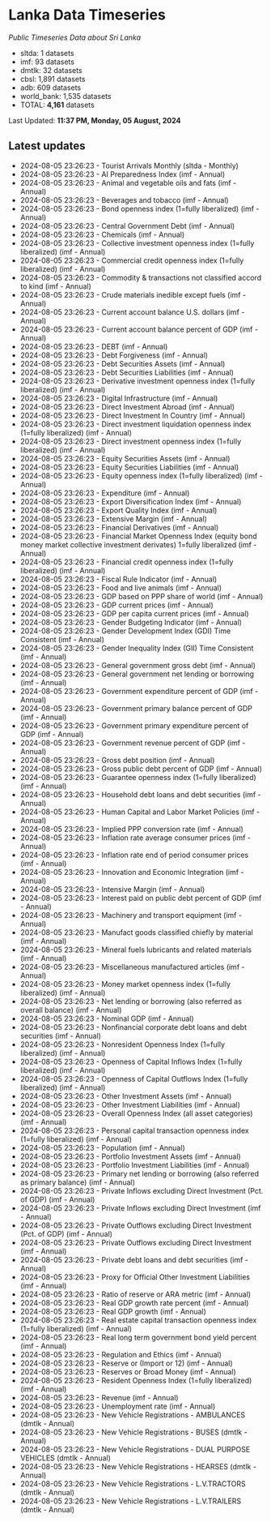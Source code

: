 # Lanka Data Timeseries
*Public Timeseries Data about Sri Lanka*

* sltda: 1 datasets
* imf: 93 datasets
* dmtlk: 32 datasets
* cbsl: 1,891 datasets
* adb: 609 datasets
* world_bank: 1,535 datasets
* TOTAL: **4,161** datasets

Last Updated: **11:37 PM, Monday, 05 August, 2024**

## Latest updates

* 2024-08-05 23:26:23 - Tourist Arrivals Monthly (sltda - Monthly)
* 2024-08-05 23:26:23 - AI Preparedness Index (imf - Annual)
* 2024-08-05 23:26:23 - Animal and vegetable oils and fats (imf - Annual)
* 2024-08-05 23:26:23 - Beverages and tobacco (imf - Annual)
* 2024-08-05 23:26:23 - Bond openness index (1=fully liberalized) (imf - Annual)
* 2024-08-05 23:26:23 - Central Government Debt (imf - Annual)
* 2024-08-05 23:26:23 - Chemicals (imf - Annual)
* 2024-08-05 23:26:23 - Collective investment openness index (1=fully liberalized) (imf - Annual)
* 2024-08-05 23:26:23 - Commercial credit openness index (1=fully liberalized) (imf - Annual)
* 2024-08-05 23:26:23 - Commodity & transactions not classified accord to kind (imf - Annual)
* 2024-08-05 23:26:23 - Crude materials inedible except fuels (imf - Annual)
* 2024-08-05 23:26:23 - Current account balance U.S. dollars (imf - Annual)
* 2024-08-05 23:26:23 - Current account balance percent of GDP (imf - Annual)
* 2024-08-05 23:26:23 - DEBT (imf - Annual)
* 2024-08-05 23:26:23 - Debt Forgiveness (imf - Annual)
* 2024-08-05 23:26:23 - Debt Securities Assets (imf - Annual)
* 2024-08-05 23:26:23 - Debt Securities Liabilities (imf - Annual)
* 2024-08-05 23:26:23 - Derivative investment openness index (1=fully liberalized) (imf - Annual)
* 2024-08-05 23:26:23 - Digital Infrastructure (imf - Annual)
* 2024-08-05 23:26:23 - Direct Investment Abroad (imf - Annual)
* 2024-08-05 23:26:23 - Direct Investment In Country (imf - Annual)
* 2024-08-05 23:26:23 - Direct investment liquidation openness index (1=fully liberalized) (imf - Annual)
* 2024-08-05 23:26:23 - Direct investment openness index (1=fully liberalized) (imf - Annual)
* 2024-08-05 23:26:23 - Equity Securities Assets (imf - Annual)
* 2024-08-05 23:26:23 - Equity Securities Liabilities (imf - Annual)
* 2024-08-05 23:26:23 - Equity openness index (1=fully liberalized) (imf - Annual)
* 2024-08-05 23:26:23 - Expenditure (imf - Annual)
* 2024-08-05 23:26:23 - Export Diversification Index (imf - Annual)
* 2024-08-05 23:26:23 - Export Quality Index (imf - Annual)
* 2024-08-05 23:26:23 - Extensive Margin (imf - Annual)
* 2024-08-05 23:26:23 - Financial Derivatives (imf - Annual)
* 2024-08-05 23:26:23 - Financial Market Openness Index (equity bond money market collective investment derivates) 1=fully liberalized (imf - Annual)
* 2024-08-05 23:26:23 - Financial credit openness index (1=fully liberalized) (imf - Annual)
* 2024-08-05 23:26:23 - Fiscal Rule Indicator (imf - Annual)
* 2024-08-05 23:26:23 - Food and live animals (imf - Annual)
* 2024-08-05 23:26:23 - GDP based on PPP share of world (imf - Annual)
* 2024-08-05 23:26:23 - GDP current prices (imf - Annual)
* 2024-08-05 23:26:23 - GDP per capita current prices (imf - Annual)
* 2024-08-05 23:26:23 - Gender Budgeting Indicator (imf - Annual)
* 2024-08-05 23:26:23 - Gender Development Index (GDI) Time Consistent (imf - Annual)
* 2024-08-05 23:26:23 - Gender Inequality Index (GII) Time Consistent (imf - Annual)
* 2024-08-05 23:26:23 - General government gross debt (imf - Annual)
* 2024-08-05 23:26:23 - General government net lending or borrowing (imf - Annual)
* 2024-08-05 23:26:23 - Government expenditure percent of GDP (imf - Annual)
* 2024-08-05 23:26:23 - Government primary balance percent of GDP (imf - Annual)
* 2024-08-05 23:26:23 - Government primary expenditure percent of GDP (imf - Annual)
* 2024-08-05 23:26:23 - Government revenue percent of GDP (imf - Annual)
* 2024-08-05 23:26:23 - Gross debt position (imf - Annual)
* 2024-08-05 23:26:23 - Gross public debt percent of GDP (imf - Annual)
* 2024-08-05 23:26:23 - Guarantee openness index (1=fully liberalized) (imf - Annual)
* 2024-08-05 23:26:23 - Household debt loans and debt securities (imf - Annual)
* 2024-08-05 23:26:23 - Human Capital and Labor Market Policies (imf - Annual)
* 2024-08-05 23:26:23 - Implied PPP conversion rate (imf - Annual)
* 2024-08-05 23:26:23 - Inflation rate average consumer prices (imf - Annual)
* 2024-08-05 23:26:23 - Inflation rate end of period consumer prices (imf - Annual)
* 2024-08-05 23:26:23 - Innovation and Economic Integration (imf - Annual)
* 2024-08-05 23:26:23 - Intensive Margin (imf - Annual)
* 2024-08-05 23:26:23 - Interest paid on public debt percent of GDP (imf - Annual)
* 2024-08-05 23:26:23 - Machinery and transport equipment (imf - Annual)
* 2024-08-05 23:26:23 - Manufact goods classified chiefly by material (imf - Annual)
* 2024-08-05 23:26:23 - Mineral fuels lubricants and related materials (imf - Annual)
* 2024-08-05 23:26:23 - Miscellaneous manufactured articles (imf - Annual)
* 2024-08-05 23:26:23 - Money market openness index (1=fully liberalized) (imf - Annual)
* 2024-08-05 23:26:23 - Net lending or borrowing (also referred as overall balance) (imf - Annual)
* 2024-08-05 23:26:23 - Nominal GDP (imf - Annual)
* 2024-08-05 23:26:23 - Nonfinancial corporate debt loans and debt securities (imf - Annual)
* 2024-08-05 23:26:23 - Nonresident Openness Index (1=fully liberalized) (imf - Annual)
* 2024-08-05 23:26:23 - Openness of Capital Inflows Index (1=fully liberalized) (imf - Annual)
* 2024-08-05 23:26:23 - Openness of Capital Outflows Index (1=fully liberalized) (imf - Annual)
* 2024-08-05 23:26:23 - Other Investment Assets (imf - Annual)
* 2024-08-05 23:26:23 - Other Investment Liabilities (imf - Annual)
* 2024-08-05 23:26:23 - Overall Openness Index (all asset categories) (imf - Annual)
* 2024-08-05 23:26:23 - Personal capital transaction openness index (1=fully liberalized) (imf - Annual)
* 2024-08-05 23:26:23 - Population (imf - Annual)
* 2024-08-05 23:26:23 - Portfolio Investment Assets (imf - Annual)
* 2024-08-05 23:26:23 - Portfolio Investment Liabilities (imf - Annual)
* 2024-08-05 23:26:23 - Primary net lending or borrowing (also referred as primary balance) (imf - Annual)
* 2024-08-05 23:26:23 - Private Inflows excluding Direct Investment (Pct. of GDP) (imf - Annual)
* 2024-08-05 23:26:23 - Private Inflows excluding Direct Investment (imf - Annual)
* 2024-08-05 23:26:23 - Private Outflows excluding Direct Investment (Pct. of GDP) (imf - Annual)
* 2024-08-05 23:26:23 - Private Outflows excluding Direct Investment (imf - Annual)
* 2024-08-05 23:26:23 - Private debt loans and debt securities (imf - Annual)
* 2024-08-05 23:26:23 - Proxy for Official Other Investment Liabilities (imf - Annual)
* 2024-08-05 23:26:23 - Ratio of reserve or ARA metric (imf - Annual)
* 2024-08-05 23:26:23 - Real GDP growth rate percent (imf - Annual)
* 2024-08-05 23:26:23 - Real GDP growth (imf - Annual)
* 2024-08-05 23:26:23 - Real estate capital transaction openness index (1=fully liberalized) (imf - Annual)
* 2024-08-05 23:26:23 - Real long term government bond yield percent (imf - Annual)
* 2024-08-05 23:26:23 - Regulation and Ethics (imf - Annual)
* 2024-08-05 23:26:23 - Reserve or (Import or 12) (imf - Annual)
* 2024-08-05 23:26:23 - Reserves or Broad Money (imf - Annual)
* 2024-08-05 23:26:23 - Resident Openness Index (1=fully liberalized) (imf - Annual)
* 2024-08-05 23:26:23 - Revenue (imf - Annual)
* 2024-08-05 23:26:23 - Unemployment rate (imf - Annual)
* 2024-08-05 23:26:23 - New Vehicle Registrations - AMBULANCES (dmtlk - Annual)
* 2024-08-05 23:26:23 - New Vehicle Registrations - BUSES (dmtlk - Annual)
* 2024-08-05 23:26:23 - New Vehicle Registrations - DUAL PURPOSE VEHICLES (dmtlk - Annual)
* 2024-08-05 23:26:23 - New Vehicle Registrations - HEARSES (dmtlk - Annual)
* 2024-08-05 23:26:23 - New Vehicle Registrations - L.V.TRACTORS (dmtlk - Annual)
* 2024-08-05 23:26:23 - New Vehicle Registrations - L.V.TRAILERS (dmtlk - Annual)